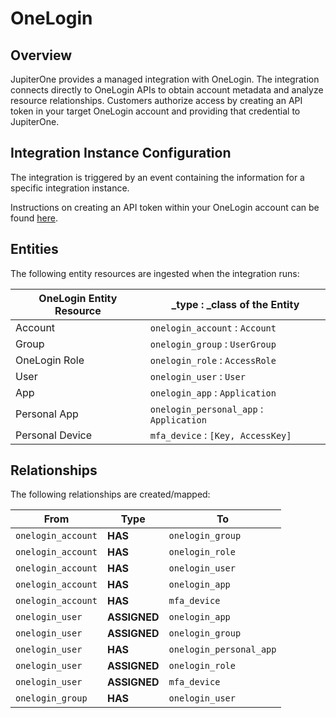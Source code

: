 # OneLogin

## Overview

JupiterOne provides a managed integration with OneLogin. The integration
connects directly to OneLogin APIs to obtain account metadata and analyze
resource relationships. Customers authorize access by creating an API token in
your target OneLogin account and providing that credential to JupiterOne.

## Integration Instance Configuration

The integration is triggered by an event containing the information for a
specific integration instance.

Instructions on creating an API token within your OneLogin account can be found
[here][1].

## Entities

The following entity resources are ingested when the integration runs:

| OneLogin Entity Resource | \_type : \_class of the Entity          |
| ------------------------ | --------------------------------------- |
| Account                  | `onelogin_account` : `Account`          |
| Group                    | `onelogin_group` : `UserGroup`          |
| OneLogin Role            | `onelogin_role` : `AccessRole`          |
| User                     | `onelogin_user` : `User`                |
| App                      | `onelogin_app` : `Application`          |
| Personal App             | `onelogin_personal_app` : `Application` |
| Personal Device          | `mfa_device` : `[Key, AccessKey]`       |

## Relationships

The following relationships are created/mapped:

| From               | Type         | To                      |
| ------------------ | ------------ | ----------------------- |
| `onelogin_account` | **HAS**      | `onelogin_group`        |
| `onelogin_account` | **HAS**      | `onelogin_role`         |
| `onelogin_account` | **HAS**      | `onelogin_user`         |
| `onelogin_account` | **HAS**      | `onelogin_app`          |
| `onelogin_account` | **HAS**      | `mfa_device`            |
| `onelogin_user`    | **ASSIGNED** | `onelogin_app`          |
| `onelogin_user`    | **ASSIGNED** | `onelogin_group`        |
| `onelogin_user`    | **HAS**      | `onelogin_personal_app` |
| `onelogin_user`    | **ASSIGNED** | `onelogin_role`         |
| `onelogin_user`    | **ASSIGNED** | `mfa_device`            |
| `onelogin_group`   | **HAS**      | `onelogin_user`         |

[1]:
  https://developers.onelogin.com/api-docs/1/getting-started/working-with-api-credentials
